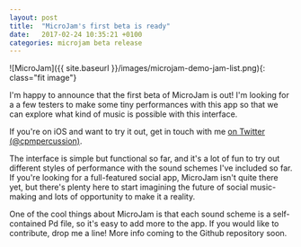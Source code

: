 ```yaml
---
layout: post
title:  "MicroJam's first beta is ready"
date:   2017-02-24 10:35:21 +0100
categories: microjam beta release
---
```


![MicroJam]({{ site.baseurl }}/images/microjam-demo-jam-list.png){: class="fit image"}

I'm happy to announce that the first beta of MicroJam is out! I'm looking for a a few testers to make some tiny performances with this app so that we can explore what kind of music is possible with this interface.

If you're on iOS and want to try it out, get in touch with me [on Twitter (@cpmpercussion)](https://twitter.com/cpmpercussion). 

The interface is simple but functional so far, and it's a lot of fun to try out different styles of performance with the sound schemes I've included so far. If you're looking for a full-featured social app, MicroJam isn't quite there yet, but there's plenty here to start imagining the future of social music-making and lots of opportunity to make it a reality.

One of the cool things about MicroJam is that each sound scheme is a self-contained Pd file, so it's easy to add more to the app. If you would like to contribute, drop me a line! More info coming to the Github repository soon.